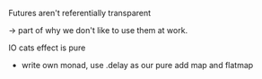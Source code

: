 Futures aren't referentially transparent

-> part of why we don't like to use them at work.

IO cats effect is pure

- write own monad, use .delay as our pure add map and flatmap



 